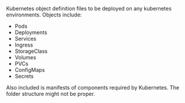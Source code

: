 Kubernetes object definition files to be deployed on any kubernetes environments.
Objects include:
- Pods
- Deployments
- Services
- Ingress
- StorageClass
- Volumes
- PVCs
- ConfigMaps
- Secrets

Also included is manifests of components required by Kubernetes.
The folder structure might not be proper.
